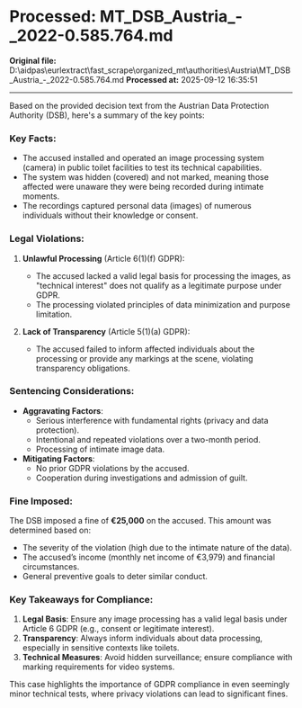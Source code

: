# Processed: MT_DSB_Austria_-_2022-0.585.764.md

**Original file:** D:\aidpas\eurlextract\fast_scrape\organized_mt\authorities\Austria\MT_DSB_Austria_-_2022-0.585.764.md
**Processed at:** 2025-09-12 16:35:51

---

Based on the provided decision text from the Austrian Data Protection Authority (DSB), here's a summary of the key points:

### Key Facts:
- The accused installed and operated an image processing system (camera) in public toilet facilities to test its technical capabilities.
- The system was hidden (covered) and not marked, meaning those affected were unaware they were being recorded during intimate moments.
- The recordings captured personal data (images) of numerous individuals without their knowledge or consent.

### Legal Violations:
1. **Unlawful Processing** (Article 6(1)(f) GDPR):
   - The accused lacked a valid legal basis for processing the images, as "technical interest" does not qualify as a legitimate purpose under GDPR.
   - The processing violated principles of data minimization and purpose limitation.

2. **Lack of Transparency** (Article 5(1)(a) GDPR):
   - The accused failed to inform affected individuals about the processing or provide any markings at the scene, violating transparency obligations.

### Sentencing Considerations:
- **Aggravating Factors**:
  - Serious interference with fundamental rights (privacy and data protection).
  - Intentional and repeated violations over a two-month period.
  - Processing of intimate image data.
- **Mitigating Factors**:
  - No prior GDPR violations by the accused.
  - Cooperation during investigations and admission of guilt.

### Fine Imposed:
The DSB imposed a fine of **€25,000** on the accused. This amount was determined based on:
- The severity of the violation (high due to the intimate nature of the data).
- The accused’s income (monthly net income of €3,979) and financial circumstances.
- General preventive goals to deter similar conduct.

### Key Takeaways for Compliance:
1. **Legal Basis**: Ensure any image processing has a valid legal basis under Article 6 GDPR (e.g., consent or legitimate interest).
2. **Transparency**: Always inform individuals about data processing, especially in sensitive contexts like toilets.
3. **Technical Measures**: Avoid hidden surveillance; ensure compliance with marking requirements for video systems.

This case highlights the importance of GDPR compliance in even seemingly minor technical tests, where privacy violations can lead to significant fines.